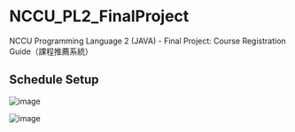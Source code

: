 # NCCU_PL2_FinalProject
NCCU Programming Language 2 (JAVA) - Final Project: Course Registration Guide（課程推薦系統）


## Schedule Setup

![image](https://drive.google.com/uc?export=view&id=1KyShRULGgiFt4kGtYsIAKdkb1Yya4bbV)




![image](https://drive.google.com/uc?export=view&id=1V5Fg6IJ3aNXoXOoUDUF-_l2r-dykmCkp)


